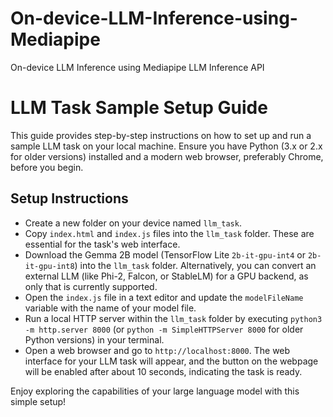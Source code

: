 # On-device-LLM-Inference-using-Mediapipe
On-device LLM Inference using Mediapipe LLM Inference API

# LLM Task Sample Setup Guide

This guide provides step-by-step instructions on how to set up and run a sample LLM task on your local machine. Ensure you have Python (3.x or 2.x  for older versions) installed and a modern web browser, preferably Chrome, before you begin.

## Setup Instructions

- Create a new folder on your device named `llm_task`.
- Copy `index.html` and `index.js` files into the `llm_task` folder. These are essential for the task's web interface.
- Download the Gemma 2B model (TensorFlow Lite `2b-it-gpu-int4` or `2b-it-gpu-int8`) into the `llm_task` folder. Alternatively, you can convert an external LLM (like Phi-2, Falcon, or StableLM) for a GPU backend, as only that is currently supported.
- Open the `index.js` file in a text editor and update the `modelFileName` variable with the name of your model file.
- Run a local HTTP server within the `llm_task` folder by executing `python3 -m http.server 8000` (or `python -m SimpleHTTPServer 8000` for older Python versions) in your terminal.
- Open a web browser and go to `http://localhost:8000`. The web interface for your LLM task will appear, and the button on the webpage will be enabled after about 10 seconds, indicating the task is ready.

Enjoy exploring the capabilities of your large language model with this simple setup!


